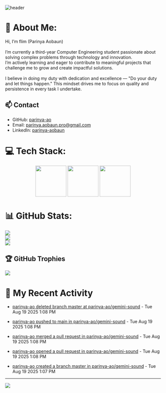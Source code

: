 ![header](https://capsule-render.vercel.app/api?type=waving&color=gradient&height=180&section=header&text=Welcome+to+My+gtihub+repo!&fontSize=32&animation=fadeIn)

# 💫 About Me:
Hi, I’m flim (Parinya Aobaun)<br><br>I’m currently a third-year Computer Engineering student passionate about solving complex problems through technology and innovation.  <br>I’m actively learning and eager to contribute to meaningful projects that challenge me to grow and create impactful solutions.<br><br>I believe in doing my duty with dedication and excellence — "Do your duty and let things happen." This mindset drives me to focus on quality and persistence in every task I undertake.<br>
## 📫 Contact
- GitHub: [parinya-ao](https://github.com/parinya-ao)
- Email: parinya.aobaun.pro@gmail.com
- LinkedIn: [parinya-aobaun](https://th.linkedin.com/in/parinya-aobaun)


# 💻 Tech Stack:
<div align="center">
  <img src="https://skillicons.dev/icons?i=python" width="100" height="100"/>
  <img src="https://skillicons.dev/icons?i=rust" width="100" height="100"/>
  <img src="https://skillicons.dev/icons?i=ts" width="100" height="100"/>
</div>

# 📊 GitHub Stats:
![](https://github-readme-stats.vercel.app/api?username=parinya-ao&theme=swift&hide_border=false&include_all_commits=true&count_private=true)<br/>
![](https://nirzak-streak-stats.vercel.app/?user=parinya-ao&theme=swift&hide_border=false)<br/>
![](https://github-readme-stats.vercel.app/api/top-langs/?username=parinya-ao&theme=swift&hide_border=false&include_all_commits=true&count_private=true&layout=compact)

## 🏆 GitHub Trophies
![](https://github-profile-trophy.vercel.app/?username=parinya-ao&theme=swift&no-frame=false&no-bg=false&margin-w=4)

# 📰 My Recent Activity
<!-- BLOG-POST-LIST:START -->

* <a href="https://github.com/" target="_blank">parinya-ao deleted branch master at parinya-ao/gemini-sound</a> - Tue Aug 19 2025 1:08 PM



* <a href="https://github.com/parinya-ao/gemini-sound/compare/55d3449009...f79ca602cb" target="_blank">parinya-ao pushed to main in parinya-ao/gemini-sound</a> - Tue Aug 19 2025 1:08 PM



* <a href="https://github.com/parinya-ao/gemini-sound/pull/1" target="_blank">parinya-ao merged a pull request in parinya-ao/gemini-sound</a> - Tue Aug 19 2025 1:08 PM



* <a href="https://github.com/parinya-ao/gemini-sound/pull/1" target="_blank">parinya-ao opened a pull request in parinya-ao/gemini-sound</a> - Tue Aug 19 2025 1:08 PM



* <a href="https://github.com/parinya-ao/gemini-sound/compare/master" target="_blank">parinya-ao created a branch master in parinya-ao/gemini-sound</a> - Tue Aug 19 2025 1:07 PM

<!-- BLOG-POST-LIST:END -->

---
[![](https://visitcount.itsvg.in/api?id=parinya-ao&icon=0&color=0)](https://visitcount.itsvg.in)
